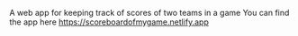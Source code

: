 A web app for keeping track of scores of two teams in a game
You can find the app here https://scoreboardofmygame.netlify.app
